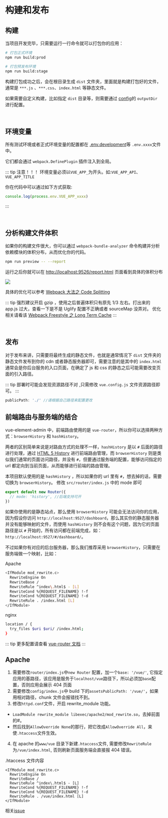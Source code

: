 # 构建和发布

## 构建

当项目开发完毕，只需要运行一行命令就可以打包你的应用：

```bash
# 打包正式环境
npm run build:prod

# 打包预发布环境
npm run build:stage
```

构建打包成功之后，会在根目录生成 `dist` 文件夹，里面就是构建打包好的文件，通常是 `***.js` 、`***.css`、`index.html` 等静态文件。

如果需要自定义构建，比如指定 `dist` 目录等，则需要通过 [config](https://github.com/PanJiaChen/vue-element-admin/blob/master/vue.config.js)的 `outputDir` 进行配置。

<br>

## 环境变量

所有测试环境或者正式环境变量的配置都在 [.env.development](https://github.com/PanJiaChen/vue-element-admin/blob/master/.env.development)等 `.env.xxxx`文件中。

它们都会通过 `webpack.DefinePlugin` 插件注入到全局。

::: tip 注意！！！
环境变量必须以`VUE_APP_`为开头。如:`VUE_APP_API`、`VUE_APP_TITLE`

你在代码中可以通过如下方式获取:

```js
console.log(process.env.VUE_APP_xxxx)
```

:::

<br>

## 分析构建文件体积

如果你的构建文件很大，你可以通过 `webpack-bundle-analyzer` 命令构建并分析依赖模块的体积分布，从而优化你的代码。

```bash
npm run preview -- --report
```

运行之后你就可以在 [http://localhost:9526/report.html](http://localhost:9526/report.html) 页面看到具体的体积分布

![](https://wpimg.wallstcn.com/3fddf034-2b38-4299-b0d2-b748fb2abef0.jpg)

具体的优化可以参考 [Webpack 大法之 Code Splitting](https://zhuanlan.zhihu.com/p/26710831)

::: tip
强烈建议开启 gzip ，使用之后普遍体积只有原先 1/3 左右。打出来的 app.js 过大，查看一下是不是 Uglify 配置不正确或者 sourceMap 没弄对。 优化相关请看该 [Webpack Freestyle 之 Long Term Cache](https://zhuanlan.zhihu.com/p/27710902)
:::

<br>

## 发布

对于发布来讲，只需要将最终生成的静态文件，也就是通常情况下 `dist` 文件夹的静态文件发布到你的 cdn 或者静态服务器即可，需要注意的是其中的 `index.html` 通常会是你后台服务的入口页面，在确定了 js 和 css 的静态之后可能需要改变页面的引入路径。

::: tip
部署时可能会发现资源路径不对 ,只需修改 `vue.config.js` 文件资源路径即可。
:::

```js
publicPath: './' //请根据自己路径来配置更改
```

## 前端路由与服务端的结合

vue-element-admin 中，前端路由使用的是 `vue-router`，所以你可以选择两种方式：`browserHistory` 和 `hashHistory`。

两者的区别简单来说是对路由方式的处理不一样，`hashHistory` 是以 `#` 后面的路径进行处理，通过 [HTML 5 History](https://developer.mozilla.org/en-US/docs/Web/API/History_API) 进行前端路由管理，而 `browserHistory` 则是类似我们通常的页面访问路径，并没有 `#`，但要通过服务端的配置，能够访问指定的 url 都定向到当前页面，从而能够进行前端的路由管理。

本项目默认使用的是 `hashHistory` ，所以如果你的 url 里有 `#`，想去掉的话，需要切换为 `browserHistory`。
修改 `src/router/index.js` 中的 mode 即可

```js
export default new Router({
  // mode: 'history', //后端支持可开
})
```

如果你使用的是静态站点，那么使用 `browserHistory` 可能会无法访问你的应用，因为假设你访问 `http://localhost:9527/dashboard`，那么其实你的静态服务器并没有能够映射的文件，而使用 `hashHistory` 则不会有这个问题，因为它的页面路径是以 `#` 开始的，所有访问都在前端完成，如：`http://localhost:9527/#/dashboard/`。

不过如果你有对应的后台服务器，那么我们推荐采用 `browserHistory`，只需要在服务端做一个映射，比如：

Apache

```bash
<IfModule mod_rewrite.c>
  RewriteEngine On
  RewriteBase /
  RewriteRule ^index\.html$ - [L]
  RewriteCond %{REQUEST_FILENAME} !-f
  RewriteCond %{REQUEST_FILENAME} !-d
  RewriteRule . /index.html [L]
</IfModule>
```

nginx

```bash
location / {
  try_files $uri $uri/ /index.html;
}
```

::: tip
更多配置请查看 [vue-router 文档](https://router.vuejs.org/zh-cn/essentials/history-mode.html)
:::

## Apache

1.  需要修改`router/index.js`中`new Router` 配置，加一个`base: '/vue/'`, 它指定应用的基路径，该应用是服务于`localhost/vue`路径下，所以必须加`base`配置，否则应用会展示 404 页面
2.  需要修改`config/index.js`中 build 下的`assetsPublicPath: '/vue/'`，如果用相对路径，chunk 文件会报错找不到。
3.  修改`httpd.conf`文件，开启 rewrite_module 功能。

- `LoadModule rewrite_module libexec/apache2/mod_rewrite.so`，去掉前面的#。
- 然后找到`AllowOverride None`的那行，把它改成`AllowOverride All`，来使`.htaccess`文件生效。

4.  在 apache 的`www/vue` 目录下新建`.htaccess`文件, 需要修改`RewriteRule` 为`/vue/index.html`, 否则刷新页面服务端会直接报 404 错误。

.htaccess 文件内容

```
<IfModule mod_rewrite.c>
  RewriteEngine On
  RewriteBase /
  RewriteRule ^index\.html$ - [L]
  RewriteCond %{REQUEST_FILENAME} !-f
  RewriteCond %{REQUEST_FILENAME} !-d
  RewriteRule . /vue/index.html [L]
</IfModule>
```

相关[issue](https://github.com/PanJiaChen/vue-element-admin/issues/370)
